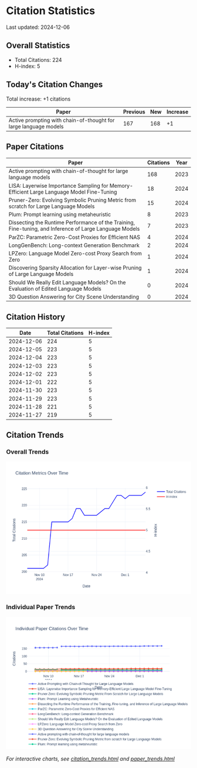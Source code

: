 # Citation Statistics

Last updated: 2024-12-06

## Overall Statistics
- Total Citations: 224
- H-index: 5

## Today's Citation Changes 

Total increase: +1 citations

| Paper | Previous | New | Increase |
| ----- | --------- | --- | -------- |
| Active prompting with chain-of-thought for large language models | 167 | 168 | +1 |

## Paper Citations

| Paper | Citations | Year |
| ----- | --------- | ---- |
| Active prompting with chain-of-thought for large language models | 168 | 2023 |
| LISA: Layerwise Importance Sampling for Memory-Efficient Large Language Model Fine-Tuning | 18 | 2024 |
| Pruner-Zero: Evolving Symbolic Pruning Metric from scratch for Large Language Models | 15 | 2024 |
| Plum: Prompt learning using metaheuristic | 8 | 2023 |
| Dissecting the Runtime Performance of the Training, Fine-tuning, and Inference of Large Language Models | 7 | 2023 |
| ParZC: Parametric Zero-Cost Proxies for Efficient NAS | 4 | 2024 |
| LongGenBench: Long-context Generation Benchmark | 2 | 2024 |
| LPZero: Language Model Zero-cost Proxy Search from Zero | 1 | 2024 |
| Discovering Sparsity Allocation for Layer-wise Pruning of Large Language Models | 1 | 2024 |
| Should We Really Edit Language Models? On the Evaluation of Edited Language Models | 0 | 2024 |
| 3D Question Answering for City Scene Understanding | 0 | 2024 |

## Citation History

| Date | Total Citations | H-index |
| ---- | --------------- | ------- |
| 2024-12-06 | 224 | 5 |
| 2024-12-05 | 223 | 5 |
| 2024-12-04 | 223 | 5 |
| 2024-12-03 | 223 | 5 |
| 2024-12-02 | 223 | 5 |
| 2024-12-01 | 222 | 5 |
| 2024-11-30 | 223 | 5 |
| 2024-11-29 | 223 | 5 |
| 2024-11-28 | 221 | 5 |
| 2024-11-27 | 219 | 5 |

## Citation Trends

### Overall Trends
![Citation Trends](citation_trends.png)

### Individual Paper Trends
![Paper Trends](paper_trends.png)

*For interactive charts, see [citation_trends.html](citation_trends.html) and [paper_trends.html](paper_trends.html)*